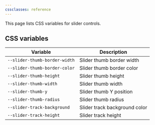 ```yaml
---
cssclasses: reference
---
```


This page lists CSS variables for slider controls.

## CSS variables

| Variable                      | Description                     |
| ----------------------------- | ------------------------------- |
| `--slider-thumb-border-width` | Slider thumb border width       |
| `--slider-thumb-border-color` | Slider thumb border color       |
| `--slider-thumb-height`       | Slider thumb height             |
| `--slider-thumb-width`        | Slider thumb width              |
| `--slider-thumb-y`            | Slider thumb Y position         |
| `--slider-thumb-radius`       | Slider thumb radius             |
| `--slider-track-background`   | Slider track background color   |
| `--slider-track-height`       | Slider track height             |
